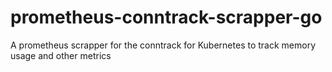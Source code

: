 # prometheus-conntrack-scrapper-go
A prometheus scrapper for the conntrack for Kubernetes to track memory usage and other metrics
